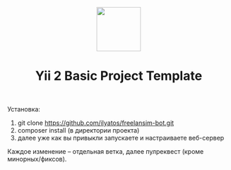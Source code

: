 <p align="center">
    <a href="https://github.com/yiisoft" target="_blank">
        <img src="https://avatars0.githubusercontent.com/u/993323" height="100px">
    </a>
    <h1 align="center">Yii 2 Basic Project Template</h1>
    <br>
</p>
Установка:

1. git clone https://github.com/ilyatos/freelansim-bot.git
2. composer install (в директории проекта)
3. далее уже как вы привыкли запускаете и настраиваете веб-сервер

Каждое изменение – отдельная ветка, далее пулреквест (кроме минорных/фиксов).
